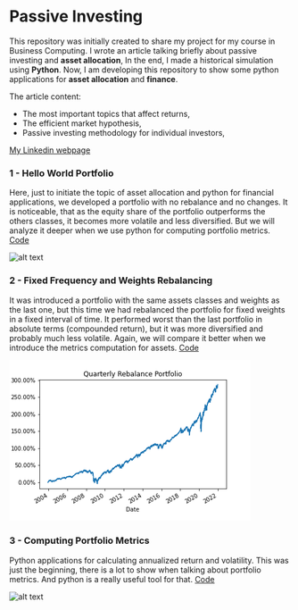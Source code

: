 # Passive Investing

This repository was initially created to share my project for my course in Business Computing.
I wrote an article talking briefly about passive investing and **asset allocation**, 
In the end, I made a historical simulation using **Python**. Now, I am developing this repository to show some
python applications for **asset allocation** and **finance**.

The article content:
- The most important topics that affect returns,
- The efficient market hypothesis,
- Passive investing methodology for individual investors,

[My Linkedin webpage](https://www.linkedin.com/in/gabriel-canuto/)

### 1 - Hello World Portfolio
Here, just to initiate the topic of asset allocation and python for financial applications, we developed a portfolio with no rebalance and no changes.
It is noticeable, that as the equity share of the portfolio outperforms the others classes, it becomes more volatile and less diversified. 
But we will analyze it deeper when we use python for computing portfolio metrics. [Code](1-BasicPortfolio/1-basicPortfolio.ipynb)

![alt text](https://github.com/Gabrielmastrangelo/BCPT-123_Word_Power_Project/blob/main/Plot.png)

### 2 - Fixed Frequency and Weights Rebalancing 
It was introduced a portfolio with the same assets classes and weights as the last one, but this time we had rebalanced the portfolio for fixed weights in a fixed interval of time. It performed worst than the last portfolio in absolute terms (compounded return), but it was more diversified and probably much less volatile. Again, we will compare it better when we introduce the metrics computation for assets. [Code](https://github.com/Gabrielmastrangelo/Asset-Allocation-With-Python/blob/main/2-TimingRebalancing/RebalancingByFrequency.ipynb)

![alt text](https://github.com/Gabrielmastrangelo/Asset-Allocation-With-Python/blob/main/2-TimingRebalancing/Plot.png)

### 3 - Computing Portfolio Metrics
Python applications for calculating annualized return and volatility. This was just the beginning, there is a lot to show when talking about portfolio metrics. And python is a really useful tool for that. [Code](https://github.com/Gabrielmastrangelo/Quantitative-Finance-with-Python/blob/main/3-PortfolioMetrics/3%20-%20portfolioMetrics.ipynb)

![alt text](https://github.com/Gabrielmastrangelo/Quantitative-Finance-with-Python/blob/main/3-PortfolioMetrics/Plot.png)
